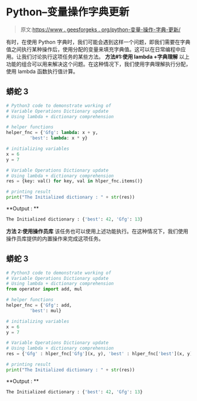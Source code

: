 # Python–变量操作字典更新

> 原文:[https://www . geesforgeks . org/python-变量-操作-字典-更新/](https://www.geeksforgeeks.org/python-variable-operations-dictionary-update/)

有时，在使用 Python 字典时，我们可能会遇到这样一个问题，即我们需要在字典值之间执行某种操作后，使用分配的变量来填充字典值。这可以在日常编程中应用。让我们讨论执行这项任务的某些方法。
**方法#1:使用 lambda +字典理解**
以上功能的组合可以用来解决这个问题。在这种情况下，我们使用字典理解执行分配，使用 lambda 函数执行值计算。

## 蟒蛇 3

```py
# Python3 code to demonstrate working of
# Variable Operations Dictionary update
# Using lambda + dictionary comprehension

# helper functions
helper_fnc = {'Gfg': lambda: x + y,
         'best': lambda: x * y}

# initializing variables
x = 6
y = 7

# Variable Operations Dictionary update
# Using lambda + dictionary comprehension
res = {key: val() for key, val in hlper_fnc.items()}

# printing result
print("The Initialized dictionary : " + str(res))
```

**Output : **

```py
The Initialized dictionary : {'best': 42, 'Gfg': 13}
```

**方法 2:使用操作员库**
该任务也可以使用上述功能执行。在这种情况下，我们使用操作员库提供的内置操作来完成这项任务。

## 蟒蛇 3

```py
# Python3 code to demonstrate working of
# Variable Operations Dictionary update
# Using lambda + dictionary comprehension
from operator import add, mul

# helper functions
helper_fnc = {'Gfg': add,
         'best': mul}

# initializing variables
x = 6
y = 7

# Variable Operations Dictionary update
# Using lambda + dictionary comprehension
res = {'Gfg' : hlper_fnc['Gfg'](x, y), 'best' : hlper_fnc['best'](x, y)}

# printing result
print("The Initialized dictionary : " + str(res))
```

**Output : **

```py
The Initialized dictionary : {'best': 42, 'Gfg': 13}
```